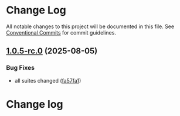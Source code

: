 # Change Log

All notable changes to this project will be documented in this file.
See [Conventional Commits](https://conventionalcommits.org) for commit guidelines.

## [1.0.5-rc.0](https://github.com/zerobias-org/suite/compare/@zerobias-org/suite-gsa-fedramp@1.0.4...@zerobias-org/suite-gsa-fedramp@1.0.5-rc.0) (2025-08-05)


### Bug Fixes

* all suites changed ([fa57fa1](https://github.com/zerobias-org/suite/commit/fa57fa1af7628003297df46b2d7740fe95bd2666))





# Change log

